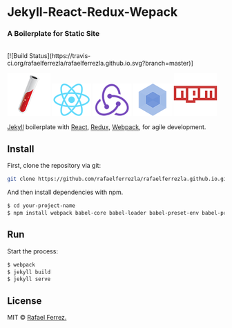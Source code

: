 # Jekyll-React-Redux-Wepack

### A Boilerplate for Static Site

<br/>
[![Build Status](https://travis-ci.org/rafaelferrezla/rafaelferrezla.github.io.svg?branch=master)]

[![Jekyllrb](/assets/img/jekyll.png)](https://jekyllrb.com/)
[![React](/assets/img/react-padded-90.png)](https://facebook.github.io/react/)
[![Redux](/assets/img/redux-padded-90.png)](https://redux.js.org/)
[![Webpack](/assets/img/webpack-padded-90.png)](https://webpack.github.io/)
[![Npm](/assets/img/npm.png)](https://www.npmjs.com/)

[Jekyll](https://jekyllrb.com/) boilerplate with [React](https://facebook.github.io/react/), [Redux](https://github.com/reactjs/redux), [Webpack](http://webpack.github.io/docs/), for agile development.


## Install

First, clone the repository via git:

```bash
git clone https://github.com/rafaelferrezla/rafaelferrezla.github.io.git your-project-name
```

And then install dependencies with npm.

```bash
$ cd your-project-name
$ npm install webpack babel-core babel-loader babel-preset-env babel-preset-react react redux react-redux react-addons-update react-dom --save-dev
```

## Run

Start the process:

```bash
$ webpack
$ jekyll build
$ jekyll serve
```


## License
MIT © [Rafael Ferrez.](https://github.com/rafaelferrezla)
